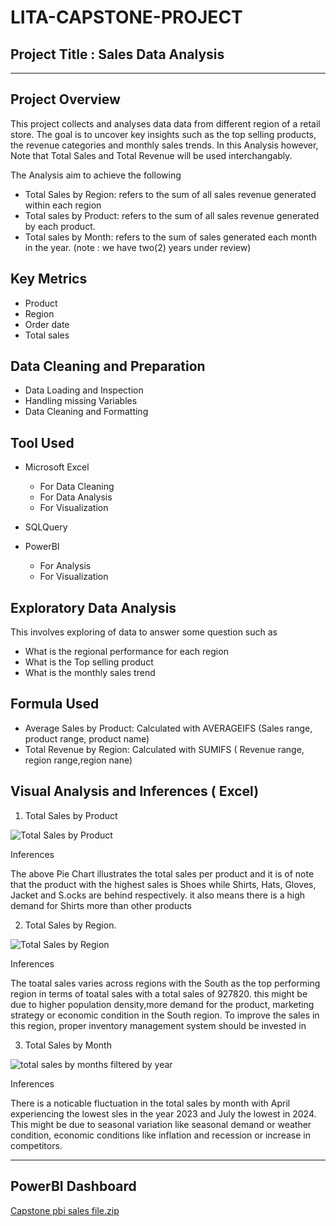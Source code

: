 # LITA-CAPSTONE-PROJECT


## Project Title : Sales Data Analysis
---


## Project Overview

This project collects and analyses data data from different region of a retail store. The goal is to uncover key insights such as the top selling products, the revenue categories and monthly sales trends. In this Analysis however, Note that Total Sales and Total Revenue will be used interchangably.

The Analysis aim to achieve the following
* Total Sales by Region: refers to the sum of all sales revenue generated within each region
* Total sales by Product: refers to the sum of all sales revenue generated by each product.
* Total sales by Month: refers to the sum of sales generated each month in the year. (note : we have two(2) years under review)


## Key Metrics

* Product
* Region
* Order date
* Total sales


## Data Cleaning and Preparation

* Data Loading and Inspection
* Handling missing Variables
* Data Cleaning and Formatting


## Tool Used

* Microsoft Excel
  * For Data Cleaning
  * For Data Analysis
  * For Visualization
 
* SQLQuery
  
* PowerBI
  * For Analysis
  * For Visualization


## Exploratory Data Analysis

This involves exploring of data to answer some question such as
* What is the regional performance for each region
* What is the Top selling product
* What is the monthly sales trend


## Formula Used

* Average Sales by Product: Calculated with AVERAGEIFS (Sales range, product range, product name)
* Total Revenue by Region: Calculated with SUMIFS ( Revenue range, region range,region nane)


## Visual Analysis and Inferences ( Excel)

1. Total Sales by Product

![Total Sales by Product](https://github.com/user-attachments/assets/dff2990e-1675-4bf1-9ca9-02dcb37e9ede)

Inferences

The above Pie Chart illustrates the total sales per product and it is of note that the product with the highest sales is Shoes while Shirts, Hats, Gloves, Jacket and S.ocks are behind respectively. it also means there is a high demand for Shirts more than other products




2. Total Sales by Region.

![Total Sales by Region](https://github.com/user-attachments/assets/0d8ce501-43ea-410e-9a6e-920b9a326431)

Inferences

The toatal sales varies across regions with the South as the top performing region in terms of toatal sales with a total sales of 927820. this might be due to higher population density,more demand for the product, marketing strategy or economic condition in the South region. To improve the sales in this region, proper inventory management system should be invested in


3. Total Sales by Month

![total sales by months filtered by year](https://github.com/user-attachments/assets/6beff46e-3327-4570-a667-f6834622be4a)

Inferences

There is a noticable fluctuation in the total sales by month with April experiencing the lowest sles in the year 2023 and July the lowest in 2024. This might be due to seasonal variation like seasonal demand or weather condition, economic conditions like inflation and recession or increase in competitors.

---
## PowerBI Dashboard


[Capstone pbi sales file.zip](https://github.com/user-attachments/files/17637000/Capstone.pbi.sales.file.zip)




